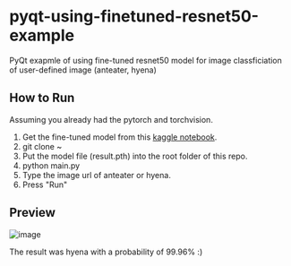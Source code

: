 # pyqt-using-finetuned-resnet50-example
PyQt exapmle of using fine-tuned resnet50 model for image classficiation of user-defined image (anteater, hyena)

## How to Run
Assuming you already had the pytorch and torchvision.

1. Get the fine-tuned model from this <a href="https://www.kaggle.com/code/yoonjunggyu/pytorch-fine-tuning-resnet50/notebook">kaggle notebook</a>.
2. git clone ~
3. Put the model file (result.pth) into the root folder of this repo.
4. python main.py
5. Type the image url of anteater or hyena.
6. Press "Run" 

## Preview
![image](https://github.com/yjg30737/pyqt-using-finetuned-resnet50-example/assets/55078043/1884cb11-5f1e-4140-92d3-6e9f25790c50)

The result was hyena with a probability of 99.96% :)
